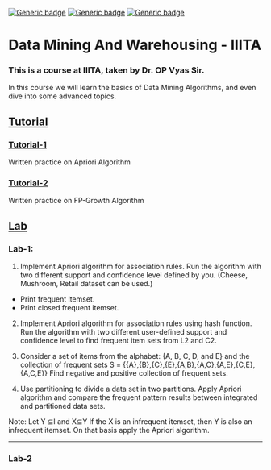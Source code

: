 [![Generic badge](https://img.shields.io/badge/DATA-MINING-<BLUE>.svg)](https://shields.io/)
[![Generic badge](https://img.shields.io/badge/MACHINE-LEARNING-<BLUE>.svg)](https://shields.io/)
[![Generic badge](https://img.shields.io/badge/LANGUAGE-PYTHON-<BLUE>.svg)](https://shields.io/)

# Data Mining And Warehousing - IIITA

### This is a course at IIITA, taken by Dr. OP Vyas Sir.

In this course we will learn the basics of Data Mining Algorithms, and even dive into some advanced topics.

## [Tutorial](https://github.com/XXDIL/Data-Mining-And-Warehousing/tree/main/Tutorials)

### [Tutorial-1](https://github.com/XXDIL/Data-Mining-And-Warehousing/blob/main/Tutorials/IIT2018179_DMW_Tut1.pdf)

Written practice on Apriori Algorithm


### [Tutorial-2](https://github.com/XXDIL/Data-Mining-And-Warehousing/blob/main/Tutorials/IIT2018179_DMW_Tut2.pdf)

Written practice on FP-Growth Algorithm


## [Lab](https://github.com/XXDIL/Data-Mining-And-Warehousing/tree/main/Labs)

### Lab-1:


1. Implement Apriori algorithm for association rules. Run the algorithm with two different support
and confidence level defined by you. (Cheese, Mushroom, Retail dataset can be used.)

- Print frequent itemset.
- Print closed frequent itemset.

2. Implement Apriori algorithm for association rules using hash function. Run the algorithm with
two different user-defined support and confidence level to find frequent item sets from L2
and C2.

3. Consider a set of items from the alphabet: {A, B, C, D, and E} and the collection of frequent sets S = {{A},{B},{C},{E},{A,B},{A,C},{A,E},{C,E},{A,C,E}} Find negative and positive collection of frequent sets.


4. Use partitioning to divide a data set in two partitions. Apply Apriori algorithm and compare the
frequent pattern results between integrated and partitioned data sets.


Note: Let Y ⊆I and X⊆Y  If the X is an infrequent itemset, then Y is also an infrequent itemset. On that basis apply the
Apriori algorithm.

------

### Lab-2
